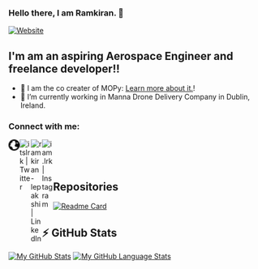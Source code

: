 ### Hello there, I am Ramkiran. 👋

[![Website]](https://iamlrk.github.io)
<!--[![Twitter Follow](https://img.shields.io/twitter/follow/codeSTACKr?color=1DA1F2&logo=twitter&style=for-the-badge)](https://twitter.com/intent/follow?original_referer=https%3A%2F%2Fgithub.com%2FcodeSTACKr&screen_name=codeSTACKr)-->

## I'm am an aspiring Aerospace Engineer and freelance developer!!

- 🔭 I am the co creater of MOPy: [Learn more about it.][MOPy]!
- 🌱 I’m currently working in Manna Drone Delivery Company in Dublin, Ireland.

### Connect with me:

[<img align="left" alt="https://iamlrk.github.io" width="22px" src="https://raw.githubusercontent.com/iconic/open-iconic/master/svg/globe.svg" />][website]
<!--[<img align="left" alt="codeSTACKr | YouTube" width="22px" src="https://cdn.jsdelivr.net/npm/simple-icons@v3/icons/youtube.svg" />][youtube] -->
[<img align="left" alt="itslrk | Twitter" width="22px" src="https://cdn.jsdelivr.net/npm/simple-icons@v3/icons/twitter.svg" />][twitter]
[<img align="left" alt="ramkiran-lepakshi | LinkedIn" width="22px" src="https://cdn.jsdelivr.net/npm/simple-icons@v3/icons/linkedin.svg" />][linkedin]
[<img align="left" alt="iam.lrk | Instagram" width="22px" src="https://cdn.jsdelivr.net/npm/simple-icons@v3/icons/instagram.svg" />][instagram]

<br />

<!-- ### Languages and Tools:

[<img align="left" alt="Visual Studio Code" width="26px" src="https://raw.githubusercontent.com/github/explore/80688e429a7d4ef2fca1e82350fe8e3517d3494d/topics/visual-studio-code/visual-studio-code.png" />][showcase]
[<img align="left" alt="Python" width="26px" src="https://raw.githubusercontent.com/github/explore/80688e429a7d4ef2fca1e82350fe8e3517d3494d/topics/python/python.png" />][showcase]
[<img align="left" alt="MATLAB" width="26px" src="https://raw.githubusercontent.com/github/explore/80688e429a7d4ef2fca1e82350fe8e3517d3494d/topics/matlab/matlab.png" />][showcase]
[<img align="left" alt="HTML5" width="26px" src="https://raw.githubusercontent.com/github/explore/80688e429a7d4ef2fca1e82350fe8e3517d3494d/topics/html/html.png" />][showcase]
[<img align="left" alt="CSS3" width="26px" src="https://raw.githubusercontent.com/github/explore/80688e429a7d4ef2fca1e82350fe8e3517d3494d/topics/css/css.png" />][showcase]
[<img align="left" alt="Git" width="26px" src="https://raw.githubusercontent.com/github/explore/80688e429a7d4ef2fca1e82350fe8e3517d3494d/topics/git/git.png" />][showcase]
[<img align="left" alt="GitHub" width="26px" src="https://raw.githubusercontent.com/github/explore/78df643247d429f6cc873026c0622819ad797942/topics/github/github.png" />][showcase]
[<img align="left" alt="Terminal" width="26px" src="https://raw.githubusercontent.com/github/explore/80688e429a7d4ef2fca1e82350fe8e3517d3494d/topics/terminal/terminal.png" />][showcase] -->

<br />
<br />

## Repositories

[![Readme Card](https://github-readme-stats.vercel.app/api/pin/?username=iamlrk&repo=tuppersat23-r2d1)](https://github.com/iamlrk/tuppersat23-r2d1)

## :zap: GitHub Stats

[![My GitHub Stats](https://github-readme-stats.vercel.app/api/?username=iamlrk&count_private=true&theme=omni&showicons=true&hide_rank=true)]()
[![My GitHub Language Stats](https://github-readme-stats.vercel.app/api/top-langs/?username=iamlrk&langs_count=5&theme=omni)]()

[website]: https://iamlrk.github.io
[twitter]: https://twitter.com/itslrk
[instagram]: https://instagram.com/iam.lrk
[linkedin]: https://linkedin.com/in/ramkiran-lepakshi
[MOPy]: https://mechanics-of-orbit.github.io/getMOPy
